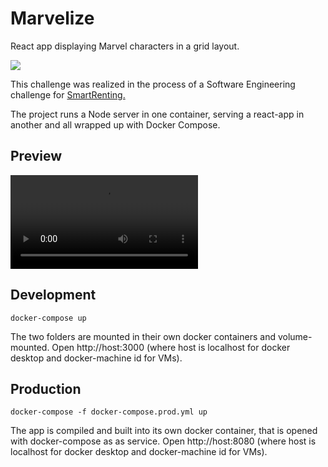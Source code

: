 # Marvelize
React app displaying Marvel characters in a grid layout.

![](https://media.giphy.com/media/rj12FejFUysTK/source.gif)

This challenge was realized in the process of a Software Engineering challenge for [SmartRenting.](https://smart-renting.com/)

The project runs a Node server in one container, serving a react-app in another and all wrapped up with Docker Compose.

## Preview

![](https://raw.githubusercontent.com/alexZajac/marvelize/master/demo.webm)

## Development

```docker-compose up``` 

The two folders are mounted in their own docker containers and volume-mounted. Open http://host:3000 (where host is localhost for docker desktop and docker-machine id for VMs).

## Production

```docker-compose -f docker-compose.prod.yml up``` 

The app is compiled and built into its own docker container, that is opened with docker-compose as as service. Open http://host:8080 (where host is localhost for docker desktop and docker-machine id for VMs).

